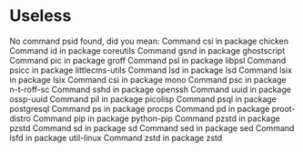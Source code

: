 # Useless
No command psid found, did you mean:
 Command csi in package chicken
 Command id in package coreutils
 Command gsnd in package ghostscript
 Command pic in package groff
 Command psl in package libpsl
 Command psicc in package littlecms-utils
 Command lsd in package lsd
 Command lsix in package lsix
 Command csi in package mono
 Command psc in package n-t-roff-sc
 Command sshd in package openssh
 Command uuid in package ossp-uuid
 Command pil in package picolisp
 Command psql in package postgresql
 Command ps in package procps
 Command pd in package proot-distro
 Command pip in package python-pip
 Command pzstd in package pzstd
 Command sd in package sd
 Command sed in package sed
 Command lsfd in package util-linux
 Command zstd in package zstd
